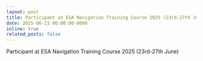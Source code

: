 ```yaml
---
layout: post
title: Participant at ESA Navigation Training Course 2025 (23rd-27th June)
date: 2025-06-23 00:00:00-0000
inline: true
related_posts: false
---
```


Participant at ESA Navigation Training Course 2025 (23rd-27th June)